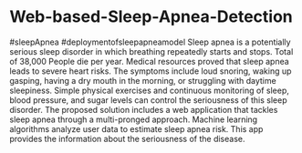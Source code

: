 # Web-based-Sleep-Apnea-Detection
#sleepApnea
#deploymentofsleepapneamodel
Sleep apnea is a potentially serious sleep disorder in which breathing repeatedly starts and stops. Total of 38,000 People die per year. Medical resources proved that sleep apnea leads to severe heart risks. The symptoms include loud snoring, waking up gasping, having a dry mouth in the morning, or struggling with daytime sleepiness. Simple physical exercises and continuous monitoring of sleep, blood pressure, and sugar levels can control the seriousness of this sleep disorder.
The proposed solution includes a web application that tackles sleep apnea through a multi-pronged approach. Machine learning algorithms analyze user data to estimate sleep apnea risk. 
This app provides the information about the seriousness of the disease. 
